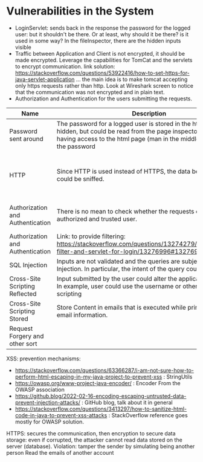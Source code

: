 # Vulnerabilities in the System

- LoginServlet: sends back in the response the password for the logged user: but it shouldn't be there. 
Or at least, why should it be there? is it used in some way?
In the fileInspector, there are the hidden inputs visible
- Traffic between Application and Client is not encrypted, it should be made encrypted. 
Leverage the capabilities for TomCat and the servlets to encrypt communication.
link solution: https://stackoverflow.com/questions/53922416/how-to-set-https-for-java-servlet-application
 ... the main idea is to make tomcat accepting only https requests rather than http.
Look at Wireshark screen to notice that the communication was not encrypted and in plain text.
- Authorization and Authentication for the users submitting the requests. 

| Name                             | Description                                                                                                                                                                                           | Solution                                                                                                                                                                                                                                                                                           |
|----------------------------------|-------------------------------------------------------------------------------------------------------------------------------------------------------------------------------------------------------|----------------------------------------------------------------------------------------------------------------------------------------------------------------------------------------------------------------------------------------------------------------------------------------------------|
| Password sent around             | The password for a logged user is stored in the html page, it is hidden, but could be read from the page inspector. Anyone having access to the html page (man in the middle) could read the password | Remove the password form the webpage, since it is useless                                                                                                                                                                                                                                          |
| HTTP                             | Since HTTP is used instead of HTTPS, the data being exchanged could be sniffed.                                                                                                                       | Adopt HTTPS communication to encrypt and hide the exchange of information. https://security.stackexchange.com/questions/83028/possibility-to-sniff-https-traffic-on-devices-without-installing-a-certificate : with wireshark try to sniff packets form the LAN: since encrypted are not readable. |
| Authorization and Authentication | There is no mean to check whether the requests come from an authorized and trusted user.                                                                                                              | Add an authorization and authentication mechanisms. https://www.mulesoft.com/tcat/tomcat-ssl maybe useful to set up the HTTPs mechanism. SSL-mechanism could be used to ensure confidentiality during data exchange                                                                                |
| Authorization and Authentication | Link: to provide filtering: https://stackoverflow.com/questions/13274279/authentication-filter-and-servlet-for-login/13276996#13276996                                                                |                                                                                                                                                                                                                                                                                                    |
| SQL Injection                    | Inputs are not validated and the queries are subject to SQL Injection. In particular, the intent of the query could be changed                                                                        | Use Parametrized Queries, that make impossible to alter the query behavior.                                                                                                                                                                                                                        |
| Cross-Site Scripting Reflected   | Input submitted by the user could alter the application behavior. In example, user could use the username or other fields for scripting                                                               | JSoup to validate and sanitize each user provided information                                                                                                                                                                                                                                      |
| Cross-Site Scripting Stored      | Store Content in emails that is executed while printing back the email information.                                                                                                                   | JSoup to validate and sanitize each user provided information                                                                                                                                                                                                                                      |
| Request Forgery and other sort   |                                                                                                                                                                                                       |                                                                                                                                                                                                                                                                                                    |

XSS: prevention mechanisms: 
- https://stackoverflow.com/questions/63366287/i-am-not-sure-how-to-perform-html-escaping-in-my-java-project-to-prevent-xss : StringUtils
- https://owasp.org/www-project-java-encoder/ : Encoder From the OWASP association
- https://github.blog/2022-02-16-encoding-escaping-untrusted-data-prevent-injection-attacks/ : GitHub blog, talk about it in general
- https://stackoverflow.com/questions/3413297/how-to-sanitize-html-code-in-java-to-prevent-xss-attacks : StackOverflow reference goes mostly for OWASP solution.

HTTPS: secures the communication, then encryption to secure data storage: even if corrupted, the attacker cannot read data stored on the server (database).
Violation: tamper the sender by simulating being another person
Read the emails of another account
